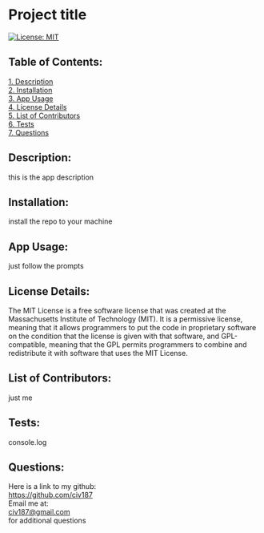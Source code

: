 # Project title  
[![License: MIT](https://img.shields.io/badge/License-MIT-yellow.svg)](https://opensource.org/licenses/MIT)  
 ## Table of Contents:  
[1. Description](#Description)  
[2. Installation](#Installation)  
[3. App Usage](#App-Usage)  
[4. License Details](#License-Details)  
[5. List of Contributors](#List-of-Contributors)  
[6. Tests](#Tests)  
[7. Questions](#Questions)  
## Description:
this is the app description
## Installation:
install the repo to your machine
## App Usage:
just follow the prompts
## License Details: 
 The MIT License is a free software license that was created at the Massachusetts Institute of Technology (MIT). It is a permissive license, meaning that it allows programmers to put the code in proprietary software on the condition that the license is given with that software, and GPL-compatible, meaning that the GPL permits programmers to combine and redistribute it with software that uses the MIT License.  
    
## List of Contributors:
just me
## Tests:
console.log
## Questions:
 Here is a link to my github:  
https://github.com/civ187  
 Email me at:  
civ187@gmail.com  
for additional questions
